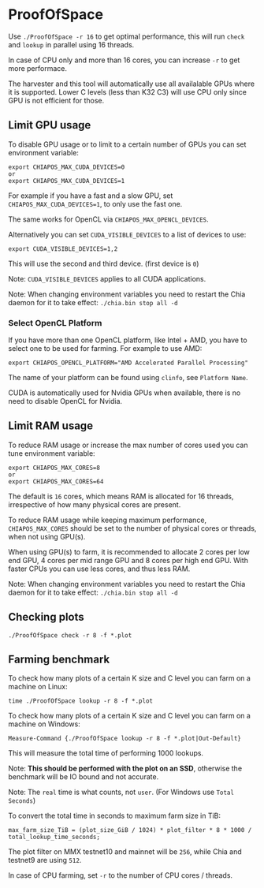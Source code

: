# ProofOfSpace

Use `./ProofOfSpace -r 16` to get optimal performance, this will run `check` and `lookup` in parallel using 16 threads.

In case of CPU only and more than 16 cores, you can increase `-r` to get more performace.

The harvester and this tool will automatically use all availalable GPUs where it is supported.
Lower C levels (less than K32 C3) will use CPU only since GPU is not efficient for those.

## Limit GPU usage

To disable GPU usage or to limit to a certain number of GPUs you can set environment variable:
```
export CHIAPOS_MAX_CUDA_DEVICES=0
or
export CHIAPOS_MAX_CUDA_DEVICES=1
```
For example if you have a fast and a slow GPU, set `CHIAPOS_MAX_CUDA_DEVICES=1`, to only use the fast one.

The same works for OpenCL via `CHIAPOS_MAX_OPENCL_DEVICES`.

Alternatively you can set `CUDA_VISIBLE_DEVICES` to a list of devices to use:
```
export CUDA_VISIBLE_DEVICES=1,2
```
This will use the second and third device. (first device is `0`)

Note: `CUDA_VISIBLE_DEVICES` applies to all CUDA applications.

Note: When changing environment variables you need to restart the Chia daemon for it to take effect: `./chia.bin stop all -d`

### Select OpenCL Platform

If you have more than one OpenCL platform, like Intel + AMD, you have to select one to be used for farming.
For example to use AMD:
```
export CHIAPOS_OPENCL_PLATFORM="AMD Accelerated Parallel Processing"
```
The name of your platform can be found using `clinfo`, see `Platform Name`.

CUDA is automatically used for Nvidia GPUs when available, there is no need to disable OpenCL for Nvidia.

## Limit RAM usage

To reduce RAM usage or increase the max number of cores used you can tune environment variable:
```
export CHIAPOS_MAX_CORES=8
or
export CHIAPOS_MAX_CORES=64
```
The default is `16` cores, which means RAM is allocated for 16 threads, irrespective of how many physical cores are present.

To reduce RAM usage while keeping maximum performance, `CHIAPOS_MAX_CORES` should be set to the number of physical cores or threads, when not using GPU(s).

When using GPU(s) to farm, it is recommended to allocate 2 cores per low end GPU, 4 cores per mid range GPU and 8 cores per high end GPU. With faster CPUs you can use less cores, and thus less RAM.

Note: When changing environment variables you need to restart the Chia daemon for it to take effect: `./chia.bin stop all -d`

## Checking plots

```
./ProofOfSpace check -r 8 -f *.plot
```

## Farming benchmark

To check how many plots of a certain K size and C level you can farm on a machine on Linux:
```
time ./ProofOfSpace lookup -r 8 -f *.plot
```

To check how many plots of a certain K size and C level you can farm on a machine on Windows:
```
Measure-Command {./ProofOfSpace lookup -r 8 -f *.plot|Out-Default}
```
This will measure the total time of performing 1000 lookups.

Note: **This should be performed with the plot on an SSD**, otherwise the benchmark will be IO bound and not accurate.

Note: The `real` time is what counts, not `user`. (For Windows use `Total Seconds`)

To convert the total time in seconds to maximum farm size in TiB:
```
max_farm_size_TiB = (plot_size_GiB / 1024) * plot_filter * 8 * 1000 / total_lookup_time_seconds;
```
The plot filter on MMX testnet10 and mainnet will be `256`, while Chia and testnet9 are using `512`.

In case of CPU farming, set `-r` to the number of CPU cores / threads.

